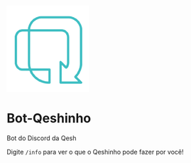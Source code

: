 <p align="left">
  <img src="qeshinho.png" >
</p>

# Bot-Qeshinho
Bot do Discord da Qesh

Digite `/info` para ver o que o Qeshinho pode fazer por você!